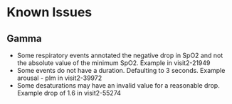 # Known Issues

## Gamma
* Some respiratory events annotated the negative drop in SpO2 and not the absolute value of the minimum SpO2. Example in visit2-21949
* Some events do not have a duration. Defaulting to 3 seconds. Example arousal - plm in visit2-39972
* Some desaturations may have an invalid value for a reasonable drop. Example drop of 1.6 in visit2-55274